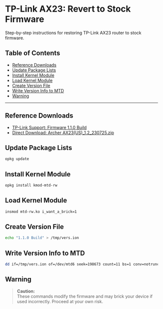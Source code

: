# TP-Link AX23: Revert to Stock Firmware

Step-by-step instructions for restoring TP-Link AX23 router to stock firmware.

## Table of Contents

- [Reference Downloads](#reference-downloads)
- [Update Package Lists](#update-package-lists)
- [Install Kernel Module](#install-kernel-module)
- [Load Kernel Module](#load-kernel-module)
- [Create Version File](#create-version-file)
- [Write Version Info to MTD](#write-version-info-to-mtd)
- [Warning](#warning)

---

## Reference Downloads

- [TP-Link Support: Firmware 1.1.0 Build](https://www.tp-link.com/br/support/download/archer-ax23/v1.20/#Firmware)
- [Direct Download: Archer AX23(US)_1.2_230725.zip](https://static.tp-link.com/upload/firmware/2023/202312/20231208/Archer%20AX23(US)_1.2_230725.zip)

## Update Package Lists

```bash
opkg update
```

## Install Kernel Module

```bash
opkg install kmod-mtd-rw
```

## Load Kernel Module

```bash
insmod mtd-rw.ko i_want_a_brick=1
```

## Create Version File

```bash
echo "1.1.0 Build" > /tmp/vers.ion
```

## Write Version Info to MTD

```bash
dd if=/tmp/vers.ion of=/dev/mtd6 seek=198673 count=11 bs=1 conv=notrunc
```

## Warning

> **Caution:**  
> These commands modify the firmware and may brick your device if used incorrectly. Proceed at your own risk.
